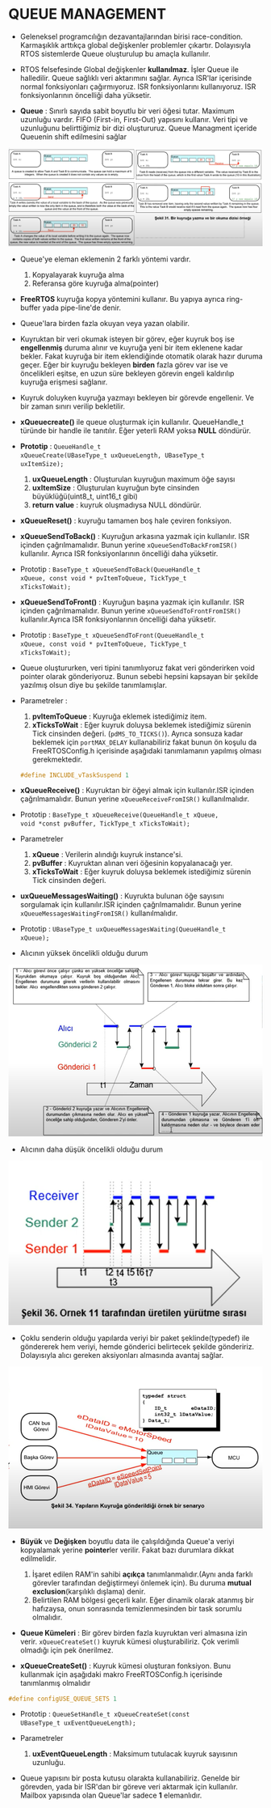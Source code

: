 # **QUEUE MANAGEMENT**
- Geleneksel programcılığın dezavantajlarından birisi race-condition. Karmaşıklık arttıkça global değişkenler problemler çıkartır. Dolayısıyla RTOS sistemlerde Queue oluşturulup bu amaçla kullanılır. 
- RTOS felsefesinde Global değişkenler **kullanılmaz**. İşler Queue ile halledilir. Queue sağlıklı veri aktarımını sağlar. Ayrıca ISR'lar içerisinde normal fonksiyonları çağırmıyoruz. ISR fonksiyonlarını kullanıyoruz. ISR fonksiyonlarının öncelliği daha yüksetir.

- **Queue** : Sınırlı sayıda sabit boyutlu bir veri öğesi tutar. Maximum uzunluğu vardır. FIFO (First-in, First-Out) yapısını kullanır. Veri tipi ve uzunluğunu belirttiğimiz bir dizi oluştururuz. Queue Managment içeride Queuenin shift edilmesini sağlar

![Queue](./Images/FreeRTOS_Queue.PNG)

- Queue'ye eleman eklemenin 2 farklı yöntemi vardır.
    1. Kopyalayarak kuyruğa alma
    2. Referansa göre kuyruğa alma(pointer)

- **FreeRTOS** kuyruğa kopya yöntemini kullanır. Bu yapıya ayrıca ring-buffer yada pipe-line'de denir.

- Queue'lara birden fazla okuyan veya yazan olabilir.

- Kuyruktan bir veri okumak isteyen bir görev, eğer kuyruk boş ise **engellenmiş** duruma alınır ve kuyruğa yeni bir item eklenene kadar bekler. Fakat kuyruğa bir item eklendiğinde otomatik olarak hazır duruma geçer. Eğer bir kuyruğu bekleyen **birden** fazla görev var ise ve öncelikleri eşitse, en uzun süre bekleyen görevin engeli kaldırılıp kuyruğa erişmesi sağlanır.
 
- Kuyruk doluyken kuyruğa yazmayı bekleyen bir görevde engellenir. Ve bir zaman sınırı verilip bekletilir.

- **xQueuecreate()** ile queue oluşturmak için kullanılır. QueueHandle_t türünde bir handle ile tanıtılır. Eğer yeterli RAM yoksa **NULL** döndürür.

- **Prototip** : <code>QueueHandle_t xQueueCreate(UBaseType_t uxQueueLength, UBaseType_t uxItemSize);</code>
    1. **uxQueueLength** : Oluşturulan kuyruğun maximum öğe sayısı
    2. **uxItemSize** : Oluşturulan kuyruğun byte cinsinden büyüklüğü(uint8_t, uint16_t gibi)
    3. **return value** : kuyruk oluşmadıysa NULL döndürür.



- **xQueueReset()** : kuyruğu tamamen boş hale çeviren fonksiyon.



- **xQueueSendToBack()** : Kuyruğun arkasına yazmak için kullanılır. ISR içinden çağrılmamalıdır. Bunun yerine <code>xQueueSendToBackFromISR()</code> kullanılır. Ayrıca ISR fonksiyonlarının öncelliği daha yüksetir.
- Prototip : <code>BaseType_t xQueueSendToBack(QueueHandle_t xQueue, const void * pvItemToQueue, TickType_t xTicksToWait);</code>



- **xQueueSendToFront()** : Kuyruğun başına yazmak için kullanılır. ISR içinden çağrılmamalıdır. Bunun yerine <code>xQueueSendToFrontFromISR()</code> kullanılır.Ayrıca ISR fonksiyonlarının öncelliği daha yüksetir.
- Prototip : <code>BaseType_t xQueueSendToFront(QueueHandle_t xQueue, const void * pvItemToQueue, TickType_t xTicksToWait);</code>

- Queue oluştururken, veri tipini tanımlıyoruz fakat veri gönderirken void pointer olarak gönderiyoruz. Bunun sebebi hepsini kapsayan bir şekilde yazılmış olsun diye bu şekilde tanımlamışlar.

- Parametreler :
    1. **pvItemToQueue** : Kuyruğa eklemek istediğimiz item.
    2. **xTicksToWait** : Eğer kuyruk doluysa beklemek istediğimiz sürenin Tick cinsinden değeri. (<code>pdMS_TO_TICKS()</code>). Ayrıca sonsuza kadar beklemek için <code>portMAX_DELAY</code> kullanabiliriz fakat bunun ön koşulu da FreeRTOSConfig.h içerisinde
    aşağıdaki tanımlamanın yapılmış olması gerekmektedir.
    ``` C
    #define INCLUDE_vTaskSuspend 1
    ```



- **xQueueReceive()** : Kuyruktan bir öğeyi almak için kullanılır.ISR içinden çağrılmamalıdır. Bunun yerine <code>xQueueReceiveFromISR()</code> kullanılmalıdır.
- Prototip : <code>BaseType_t xQueueReceive(QueueHandle_t xQueue, void *const pvBuffer, TickType_t xTicksToWait);</code>
- Parametreler
    1. **xQueue** : Verilerin alındığı kuyruk instance'si. 
    2. **pvBuffer** : Kuyruktan alınan veri öğesinin kopyalanacağı yer.
    3. **xTicksToWait** : Eğer kuyruk doluysa beklemek istediğimiz sürenin Tick cinsinden değeri.



- **uxQueueMessagesWaiting()** : Kuyrukta bulunan öğe sayısını sorgulamak için kullanılır.ISR içinden çağrılmamalıdır. Bunun yerine <code>xQueueMessagesWaitingFromISR()</code> kullanılmalıdır.
- Prototip : <code>UBaseType_t uxQueueMessagesWaiting(QueueHandle_t xQueue);</code>

- Alıcının yüksek öncelikli olduğu durum

![Queue](./Images/FreeRTOS_Queue1.PNG)

- Alıcının daha düşük öncelikli olduğu durum

![Queue](./Images/FreeRTOS_Queue3.PNG)


- Çoklu senderin olduğu yapılarda veriyi bir paket şeklinde(typedef) ile göndererek hem veriyi, hemde gönderici belirtecek şekilde göndeririz. Dolayısıyla alıcı gereken aksiyonları almasında avantaj sağlar.

![Queue](./Images/FreeRTOS_Queue2.PNG)


- **Büyük** ve **Değişken** boyutlu data ile çalışıldığında Queue'a veriyi kopyalamak yerine **pointer**ler verilir. Fakat bazı durumlara dikkat edilmelidir.
    1. İşaret edilen RAM'in sahibi **açıkça** tanımlanmalıdır.(Aynı anda farklı görevler tarafından değiştirmeyi önlemek için). Bu duruma **mutual exclusion**(karşılıklı dışlama) denir.
    2. Belirtilen RAM bölgesi geçerli kalır. Eğer dinamik olarak atanmış bir hafızaysa, onun sonrasında temizlenmesinden bir task sorumlu olmalıdır.

- **Queue Kümeleri** : Bir görev birden fazla kuyruktan veri almasına izin verir. <code>xQueueCreateSet()</code> kuyruk kümesi oluşturabiliriz. Çok verimli olmadığı için pek önerilmez. 

- **xQueueCreateSet()** : Kuyruk kümesi oluşturan fonksiyon. Bunu kullanmak için aşağıdaki makro FreeRTOSConfig.h içerisinde tanımlanmış olmalıdır
``` C
#define configUSE_QUEUE_SETS 1
```
- Prototip : <code>QueueSetHandle_t xQueueCreateSet(const UBaseType_t uxEventQueueLength);</code>
- Parametreler 
    1. **uxEventQueueLength** : Maksimum tutulacak kuyruk sayısının uzunluğu. 

- Queue yapısını bir posta kutusu olarakta kullanabiliriz. Genelde bir görevden, yada bir ISR'dan bir göreve veri aktarmak için kullanılır. Mailbox yapısında olan Queue'lar sadece **1** elemanlıdır.
